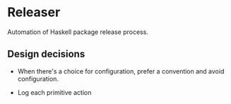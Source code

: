 # Releaser

Automation of Haskell package release process.

## Design decisions

- When there's a choice for configuration, prefer a convention and avoid configuration.

- Log each primitive action
